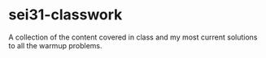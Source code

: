 # sei31-classwork

A collection of the content covered in class and my most current solutions to all the warmup problems.
